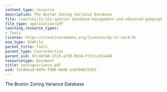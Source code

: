 ```yaml
---
content_type: resource
description: The Boston Zoning Variance Database
file: /courses/11-521-spatial-database-management-and-advanced-geographic-information-systems-spring-2003/33c8bbad9dfef986b8d6ec8fb4b31d55_zoningvariance.pdf
file_type: application/pdf
learning_resource_types:
- Tools
license: https://creativecommons.org/licenses/by-nc-sa/4.0/
ocw_type: OCWFile
parent_title: Tools
parent_type: CourseSection
parent_uid: 87c407d0-3723-a739-8b34-f71fccd3a448
resourcetype: Document
title: zoningvariance.pdf
uid: 33c8bbad-9dfe-f986-b8d6-ec8fb4b31d55
---
```

The Boston Zoning Variance Database